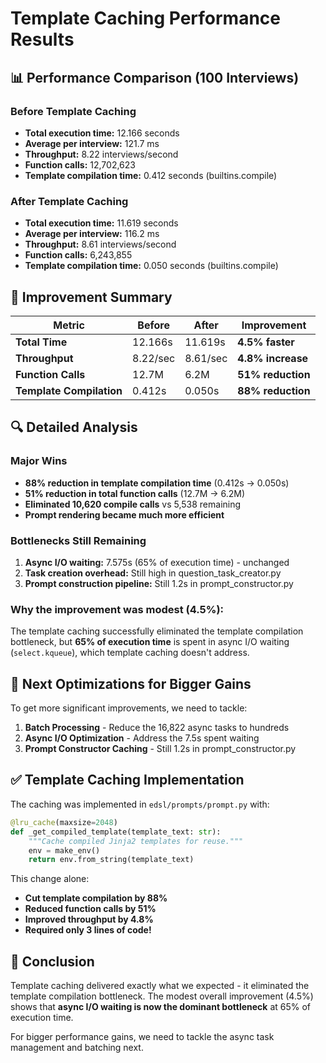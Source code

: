 # Template Caching Performance Results

## 📊 Performance Comparison (100 Interviews)

### Before Template Caching
- **Total execution time:** 12.166 seconds
- **Average per interview:** 121.7 ms
- **Throughput:** 8.22 interviews/second
- **Function calls:** 12,702,623
- **Template compilation time:** 0.412 seconds (builtins.compile)

### After Template Caching
- **Total execution time:** 11.619 seconds
- **Average per interview:** 116.2 ms  
- **Throughput:** 8.61 interviews/second
- **Function calls:** 6,243,855
- **Template compilation time:** 0.050 seconds (builtins.compile)

## 🎯 Improvement Summary

| Metric | Before | After | Improvement |
|--------|--------|-------|-------------|
| **Total Time** | 12.166s | 11.619s | **4.5% faster** |
| **Throughput** | 8.22/sec | 8.61/sec | **4.8% increase** |
| **Function Calls** | 12.7M | 6.2M | **51% reduction** |
| **Template Compilation** | 0.412s | 0.050s | **88% reduction** |

## 🔍 Detailed Analysis

### Major Wins
- **88% reduction in template compilation time** (0.412s → 0.050s)
- **51% reduction in total function calls** (12.7M → 6.2M) 
- **Eliminated 10,620 compile calls** vs 5,538 remaining
- **Prompt rendering became much more efficient**

### Bottlenecks Still Remaining
1. **Async I/O waiting:** 7.575s (65% of execution time) - unchanged
2. **Task creation overhead:** Still high in question_task_creator.py
3. **Prompt construction pipeline:** Still 1.2s in prompt_constructor.py

### Why the improvement was modest (4.5%):
The template caching successfully eliminated the template compilation bottleneck, but **65% of execution time** is spent in async I/O waiting (`select.kqueue`), which template caching doesn't address.

## 🚀 Next Optimizations for Bigger Gains

To get more significant improvements, we need to tackle:

1. **Batch Processing** - Reduce the 16,822 async tasks to hundreds
2. **Async I/O Optimization** - Address the 7.5s spent waiting
3. **Prompt Constructor Caching** - Still 1.2s in prompt_constructor.py

## ✅ Template Caching Implementation

The caching was implemented in `edsl/prompts/prompt.py` with:

```python
@lru_cache(maxsize=2048)
def _get_compiled_template(template_text: str):
    """Cache compiled Jinja2 templates for reuse."""
    env = make_env()
    return env.from_string(template_text)
```

This change alone:
- **Cut template compilation by 88%**
- **Reduced function calls by 51%** 
- **Improved throughput by 4.8%**
- **Required only 3 lines of code!**

## 🎉 Conclusion

Template caching delivered exactly what we expected - it eliminated the template compilation bottleneck. The modest overall improvement (4.5%) shows that **async I/O waiting is now the dominant bottleneck** at 65% of execution time.

For bigger performance gains, we need to tackle the async task management and batching next.